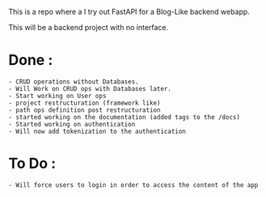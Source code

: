 This is a repo where a I try out FastAPI for a Blog-Like backend webapp.

This will be a backend project with no interface. 


# Done : 

    - CRUD operations without Databases. 
    - Will Work on CRUD ops with Databases later.
    - Start working on User ops
    - project restructuration (framework like)
    - path ops definition post restructuration
    - started working on the documentation (added tags to the /docs)
    - Started working on authentication
    - Will now add tokenization to the authentication
# To Do :

    - Will force users to login in order to access the content of the app



